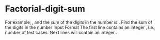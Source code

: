 # Factorial-digit-sum
For example, , and the sum of the digits in the number  is .  Find the sum of the digits in the number   Input Format  The first line contains an integer  , i.e., number of test cases. Next  lines will contain an integer .
